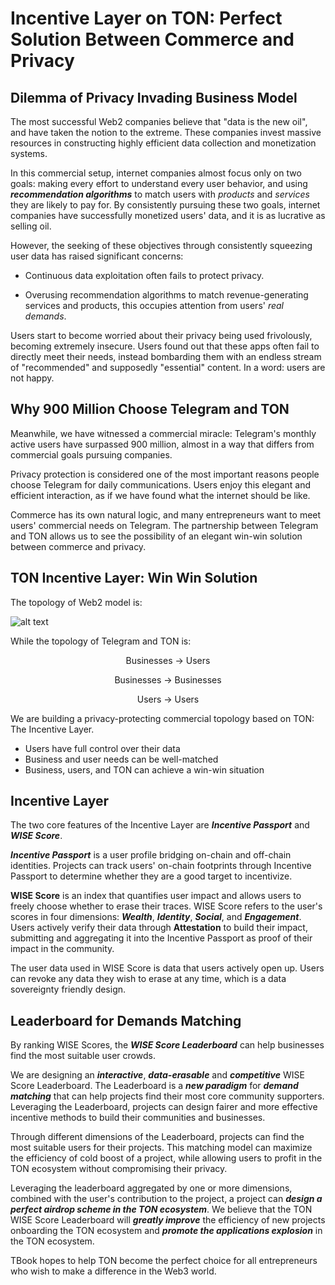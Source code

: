 # Incentive Layer on TON: Perfect Solution Between Commerce and Privacy

## Dilemma of Privacy Invading Business Model

The most successful Web2 companies believe that "data is the new oil", and have taken the notion to the extreme. These companies invest massive resources in constructing highly efficient data collection and monetization systems.

In this commercial setup, internet companies almost focus only on two goals: making every effort to understand every user behavior, and using _**recommendation algorithms**_ to match users with _products_ and _services_ they are likely to pay for. By consistently pursuing these two goals, internet companies have successfully monetized users' data, and it is as lucrative as selling oil.

However, the seeking of these objectives through consistently squeezing user data has raised significant concerns:

- Continuous data exploitation often fails to protect privacy.

- Overusing recommendation algorithms to match revenue-generating services and products, this occupies attention from users' _real demands_.

Users start to become worried about their privacy being used frivolously, becoming extremely insecure. Users found out that these apps often fail to directly meet their needs, instead bombarding them with an endless stream of "recommended" and supposedly "essential" content. In a word: users are not happy.

## Why 900 Million Choose Telegram and TON

Meanwhile, we have witnessed a commercial miracle: Telegram's monthly active users have surpassed 900 million, almost in a way that differs from commercial goals pursuing companies.

Privacy protection is considered one of the most important reasons people choose Telegram for daily communications. Users enjoy this elegant and efficient interaction, as if we have found what the internet should be like.

Commerce has its own natural logic, and many entrepreneurs want to meet users' commercial needs on Telegram. The partnership between Telegram and TON allows us to see the possibility of an elegant win-win solution between commerce and privacy.

## TON Incentive Layer: Win Win Solution

The topology of Web2 model is:

![alt text](https://github.com/tbook-dev/ton-builder-score/blob/main/pics/businessusersplatform.png)


While the topology of Telegram and TON is:


<p  align="center">
  Businesses -> Users
</p>

<p  align="center">
  Businesses -> Businesses
</p>

<p  align="center">
  Users -> Users
</p>


We are building a privacy-protecting commercial topology based on TON: The Incentive Layer.

- Users have full control over their data
- Business and user needs can be well-matched
- Business, users, and TON can achieve a win-win situation

## Incentive Layer

The two core features of the Incentive Layer are _**Incentive Passport**_ and _**WISE Score**_.

_**Incentive Passport**_ is a user profile bridging on-chain and off-chain identities. Projects can track users' on-chain footprints through Incentive Passport to determine whether they are a good target to incentivize.

**WISE Score** is an index that quantifies user impact and allows users to freely choose whether to erase their traces. WISE Score refers to the user's scores in four dimensions: _**Wealth**_, _**Identity**_, _**Social**_, and _**Engagement**_. Users actively verify their data through **Attestation** to build their impact, submitting and aggregating it into the Incentive Passport as proof of their impact in the community. 

The user data used in WISE Score is data that users actively open up. Users can revoke any data they wish to erase at any time, which is a data sovereignty friendly design.

## Leaderboard for Demands Matching 

By ranking WISE Scores, the _**WISE Score Leaderboard**_ can help businesses find the most suitable user crowds.

We are designing an _**interactive**_, _**data-erasable**_ and _**competitive**_ WISE Score Leaderboard. The Leaderboard is a _**new paradigm**_ for _**demand matching**_ that can help projects find their most core community supporters. Leveraging the Leaderboard, projects can design fairer and more effective incentive methods to build their communities and businesses.

Through different dimensions of the Leaderboard, projects can find the most suitable users for their projects. This matching model can maximize the efficiency of cold boost of a project, while allowing users to profit in the TON ecosystem without compromising their privacy.

Leveraging the leaderboard aggregated by one or more dimensions, combined with the user's contribution to the project, a project can _**design a perfect airdrop scheme in the TON ecosystem**_. We believe that the TON WISE Score Leaderboard will _**greatly improve**_ the efficiency of new projects onboarding the TON ecosystem and _**promote the applications explosion**_ in the TON ecosystem.

TBook hopes to help TON become the perfect choice for all entrepreneurs who wish to make a difference in the Web3 world.
